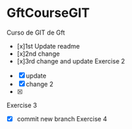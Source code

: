 # GftCourseGIT
 Curso de GIT de Gft
 - [x]1st Update readme
 - [x]2nd change
 - [x]3rd change and update
 Exercise 2 
 - [x] update
 - [x] change 2
  - [x]  
 Exercise 3
 - [x] commit new branch 
 Exercise 4
 